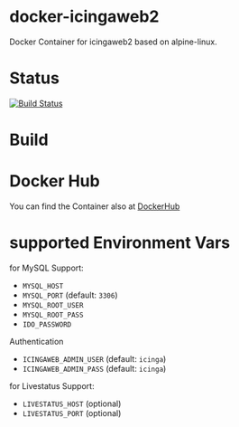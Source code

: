 docker-icingaweb2
=================

Docker Container for icingaweb2 based on alpine-linux.

# Status
[![Build Status](https://travis-ci.org/bodsch/docker-icingaweb2.svg?branch=master)](https://travis-ci.org/bodsch/docker-icingaweb2)

# Build

# Docker Hub

You can find the Container also at  [DockerHub](https://hub.docker.com/r/bodsch/docker-icingaweb2/)

# supported Environment Vars

for MySQL Support:

- ```MYSQL_HOST```
- ```MYSQL_PORT``` (default: ```3306```)
- ```MYSQL_ROOT_USER```
- ```MYSQL_ROOT_PASS```
- ```IDO_PASSWORD```

Authentication

- ```ICINGAWEB_ADMIN_USER``` (default: ```icinga```)
- ```ICINGAWEB_ADMIN_PASS``` (default: ```icinga```)

for Livestatus Support:

- ```LIVESTATUS_HOST``` (optional)
- ```LIVESTATUS_PORT``` (optional)


